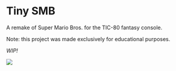 # Tiny SMB

A remake of Super Mario Bros. for the TIC-80 fantasy console.

Note: this project was made exclusively for educational purposes.

_WIP!_

![](https://user-images.githubusercontent.com/89958312/131917283-a92e6aad-a24f-46a1-beb1-f8e0dfafca77.png)
